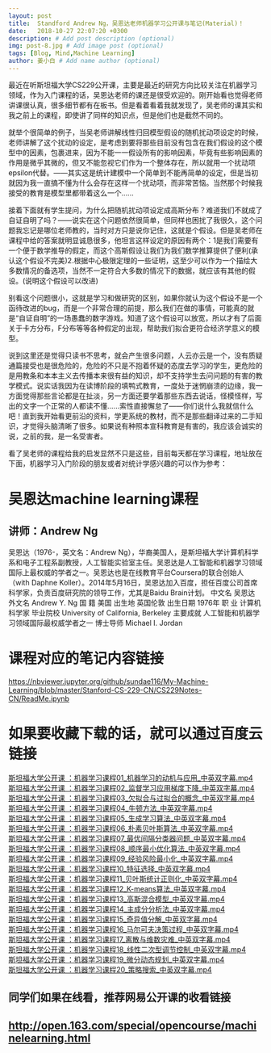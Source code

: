 ```yaml
---
layout: post
title:  Standford Andrew Ng，吴恩达老师机器学习公开课与笔记(Material)！
date:   2018-10-27 22:07:20 +0300
description: # Add post description (optional)
img: post-8.jpg # Add image post (optional)
tags: [Blog, Mind,Machine Learning]
author: 姜小白 # Add name author (optional)
---
```


最近在听斯坦福大学CS229公开课，主要是最近的研究方向比较关注在机器学习领域，作为入门课程的话，吴恩达老师的课还是很受欢迎的。刚开始看也觉得老师讲课很认真，很多细节都有在板书。但是看着看着我就发现了，吴老师的课其实和我之前上的课程，即使讲了同样的知识点，但是他们也是截然不同的。

就举个很简单的例子，当吴老师讲解线性归回模型假设的随机扰动项设定的时候，老师讲解了这个扰动的设定，是考虑到要将那些目前没有包含在我们假设的这个模型中的因素，包裹进来，因为不能一一假设所有的影响因素，毕竟有些影响因素的作用是微乎其微的，但又不能忽视它们作为一个整体存在，所以就用一个扰动项epsilon代替。——其实这是统计建模中一个简单到不能再简单的设定，但是当初就因为我一直搞不懂为什么会存在这样一个扰动项，而非常苦恼。当然那个时候我接受的教育是模型里都带着这么一个......

接着下面就有学生提问，为什么把随机扰动项设定成高斯分布？难道我们不就成了自证自明了吗？——说实在这个问题依然很简单，但同样也困扰了我很久，这个问题我忘记是哪位老师教的，当时对方只是说你记住，这就是个假设。但是吴老师在课程中给的答案就明显诚恳很多，他坦言这样设定的原因有两个：1是我们需要有一个便于数学推导的假定，而这个高斯假设让我们为我们数学推算提供了便利(承认这个假设不完美)2.根据中心极限定理的一些证明，这至少可以作为一个描绘大多数情况的备选项，当然不一定符合大多数的情况下的数据，就应该有其他的假设。(说明这个假设可以改进)

别看这个问题很小，这就是学习和做研究的区别，如果你就认为这个假设不是一个函待改进的bug，而是一个非常合理的前提，那么我们在做的事情，可能真的就是“自证自明”的一场愚蠢的数字游戏。知道了这个假设可以放宽，所以才有了后面关于卡方分布，F分布等等各种假定的出现，帮助我们拟合更符合经济学意义的模型。

说到这里还是觉得只读书不思考，就会产生很多问题，人云亦云是一个，没有质疑通篇接受也是很危险的，危险的不只是不抱着怀疑的态度去学习的学生，更危险的是用教条和本本主义去传播本来很有益的知识，却不支持学生去问问题的有害的教学模式。说实话我因为在读博阶段的填鸭式教育，一度处于迷惘崩溃的边缘，我一方面觉得那些言论都是在扯淡，另一方面还要学着那些东西去说话，怪模怪样，写出的文字一个正常的人都读不懂......索性直接懈怠了——你们说什么我就信什么吧！直到我开始看更前沿的资料，学更系统的教材，而不是那些翻译过来的二手知识，才觉得头脑清晰了很多。如果说有种照本宣科教育是有害的，我应该会诚实的说，之前的我，是一名受害者。

看了吴老师的课程给我的启发显然不只是这些，目前每天都在学习课程，地址放在下面，机器学习入门阶段的朋友或者对统计学感兴趣的可以作为参考：

吴恩达machine learning课程
=========================
讲师：Andrew Ng    
------------
吴恩达（1976-，英文名：Andrew Ng），华裔美国人，是斯坦福大学计算机科学系和电子工程系副教授，人工智能实验室主任。吴恩达是人工智能和机器学习领域国际上最权威的学者之一。吴恩达也是在线教育平台Coursera的联合创始人（with Daphne Koller）。2014年5月16日，吴恩达加入百度，担任百度公司首席科学家，负责百度研究院的领导工作，尤其是Baidu Brain计划。
中文名    吴恩达 
外文名    Andrew Y. Ng 
国    籍    美国 
出生地    英国伦敦 
出生日期    1976年 
职    业    计算机科学家 
毕业院校    University of California, Berkeley 
主要成就    人工智能和机器学习领域国际最权威学者之一 
博士导师    Michael I. Jordan  

课程对应的笔记内容链接
=====================
https://nbviewer.jupyter.org/github/sundae116/My-Machine-Learning/blob/master/Stanford-CS-229-CN/CS229Notes-CN/ReadMe.ipynb

如果要收藏下载的话，就可以通过百度云链接
=====================================  

[斯坦福大学公开课 ：机器学习课程01_机器学习的动机与应用_中英双字幕.mp4](http://pan.baidu.com/s/1c1jGNg0)  
[斯坦福大学公开课 ：机器学习课程02_监督学习应用梯度下降_中英双字幕.mp4](http://pan.baidu.com/s/1c0RzUj2)  
[斯坦福大学公开课 ：机器学习课程03_欠拟合与过拟合的概念_中英双字幕.mp4](http://pan.baidu.com/s/1gdRZKvp)  
[斯坦福大学公开课 ：机器学习课程04_牛顿方法_中英双字幕.mp4](http://pan.baidu.com/s/1kTTn5bx)  
[斯坦福大学公开课 ：机器学习课程05_生成学习算法_中英双字幕.mp4](http://pan.baidu.com/s/1jHj48RW)  
[斯坦福大学公开课 ：机器学习课程06_朴素贝叶斯算法_中英双字幕.mp4](http://pan.baidu.com/s/1bnX78YF)  
[斯坦福大学公开课 ：机器学习课程07_最优间隔分类器问题_中英双字幕.mp4](http://pan.baidu.com/s/1jGRnFOM)  
[斯坦福大学公开课 ：机器学习课程08_顺序最小优化算法_中英双字幕.mp4](http://pan.baidu.com/s/1gdWJ2Hd)  
[斯坦福大学公开课 ：机器学习课程09_经验风险最小化_中英双字幕.mp4](http://pan.baidu.com/s/1ntTPyNf)  
[斯坦福大学公开课 ：机器学习课程10_特征选择_中英双字幕.mp4](http://pan.baidu.com/s/1dEy7RsH)  
[斯坦福大学公开课 ：机器学习课程11_贝叶斯统计正则化_中英双字幕.mp4](http://pan.baidu.com/s/1geioLOJ)  
[斯坦福大学公开课 ：机器学习课程12_K-means算法_中英双字幕.mp4](http://pan.baidu.com/s/1i3Vt329)  
[斯坦福大学公开课 ：机器学习课程13_高斯混合模型_中英双字幕.mp4](http://pan.baidu.com/s/1YV6uM)  
[斯坦福大学公开课 ：机器学习课程14_主成分分析法_中英双字幕.mp4](http://pan.baidu.com/s/1skg82Ah)  
[斯坦福大学公开课 ：机器学习课程15_奇异值分解_中英双字幕.mp4](http://pan.baidu.com/s/1kUiM9oV)  
[斯坦福大学公开课 ：机器学习课程16_马尔可夫决策过程_中英双字幕.mp4](http://pan.baidu.com/s/1nu0Zy57)  
[斯坦福大学公开课 ：机器学习课程17_离散与维数灾难_中英双字幕.mp4](http://pan.baidu.com/s/1eRiWKpW)  
[斯坦福大学公开课 ：机器学习课程18_线性二次型调节控制_中英双字幕.mp4](http://pan.baidu.com/s/1bnODbw)  
[斯坦福大学公开课 ：机器学习课程19_微分动态规划_中英双字幕.mp4](http://pan.baidu.com/s/1bvqkzG)  
[斯坦福大学公开课 ：机器学习课程20_策略搜索_中英双字幕.mp4](http://pan.baidu.com/s/1mhkMziC)  


同学们如果在线看，推荐网易公开课的收看链接  
--------------
http://open.163.com/special/opencourse/machinelearning.html
----------------------------

